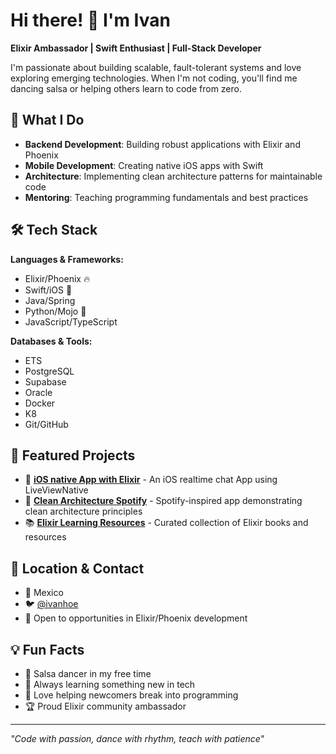 # Hi there! 👋 I'm Ivan

**Elixir Ambassador | Swift Enthusiast | Full-Stack Developer**

I'm passionate about building scalable, fault-tolerant systems and love exploring emerging technologies. When I'm not coding, you'll find me dancing salsa or helping others learn to code from zero.

## 🚀 What I Do

- **Backend Development**: Building robust applications with Elixir and Phoenix
- **Mobile Development**: Creating native iOS apps with Swift
- **Architecture**: Implementing clean architecture patterns for maintainable code
- **Mentoring**: Teaching programming fundamentals and best practices

## 🛠️ Tech Stack

**Languages & Frameworks:**

- Elixir/Phoenix 🔥
- Swift/iOS 📱
- Java/Spring 
- Python/Mojo 🐍  
- JavaScript/TypeScript

**Databases & Tools:**
- ETS
- PostgreSQL
- Supabase
- Oracle
- Docker
- K8
- Git/GitHub

## 🌟 Featured Projects

- 📱 **[iOS native App with Elixir](https://github.com/ivanhoe/elixirconf_chat)** - An iOS realtime chat App using LiveViewNative
- 🎵 **[Clean Architecture Spotify](https://github.com/ivanhoe/clean-architecture-spotify)** - Spotify-inspired app demonstrating clean architecture principles
- 📚 **[Elixir Learning Resources](https://github.com/ivanhoe/ElixirBooks)** - Curated collection of Elixir books and resources

## 📍 Location & Contact

- 📍 Mexico
- 🐦 [@ivanhoe](https://twitter.com/ivanhoe)
- 💼 Open to opportunities in Elixir/Phoenix development

## 💡 Fun Facts

- 🕺 Salsa dancer in my free time
- 🌱 Always learning something new in tech
- 🤝 Love helping newcomers break into programming
- 🏆 Proud Elixir community ambassador

---

*"Code with passion, dance with rhythm, teach with patience"*
